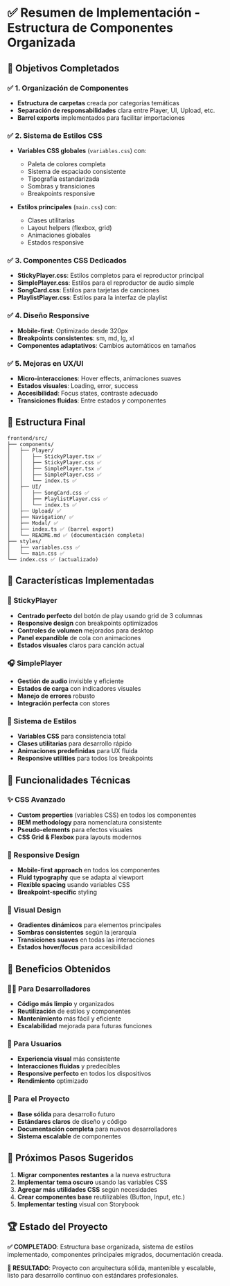 # ✅ Resumen de Implementación - Estructura de Componentes Organizada

## 🎯 Objetivos Completados

### ✅ 1. Organización de Componentes
- **Estructura de carpetas** creada por categorías temáticas
- **Separación de responsabilidades** clara entre Player, UI, Upload, etc.
- **Barrel exports** implementados para facilitar importaciones

### ✅ 2. Sistema de Estilos CSS
- **Variables CSS globales** (`variables.css`) con:
  - Paleta de colores completa
  - Sistema de espaciado consistente
  - Tipografía estandarizada
  - Sombras y transiciones
  - Breakpoints responsive

- **Estilos principales** (`main.css`) con:
  - Clases utilitarias
  - Layout helpers (flexbox, grid)
  - Animaciones globales
  - Estados responsive

### ✅ 3. Componentes CSS Dedicados
- **StickyPlayer.css**: Estilos completos para el reproductor principal
- **SimplePlayer.css**: Estilos para el reproductor de audio simple
- **SongCard.css**: Estilos para tarjetas de canciones
- **PlaylistPlayer.css**: Estilos para la interfaz de playlist

### ✅ 4. Diseño Responsive
- **Mobile-first**: Optimizado desde 320px
- **Breakpoints consistentes**: sm, md, lg, xl
- **Componentes adaptativos**: Cambios automáticos en tamaños

### ✅ 5. Mejoras en UX/UI
- **Micro-interacciones**: Hover effects, animaciones suaves
- **Estados visuales**: Loading, error, success
- **Accesibilidad**: Focus states, contraste adecuado
- **Transiciones fluidas**: Entre estados y componentes

## 📁 Estructura Final

```
frontend/src/
├── components/
│   ├── Player/
│   │   ├── StickyPlayer.tsx ✅
│   │   ├── StickyPlayer.css ✅
│   │   ├── SimplePlayer.tsx ✅
│   │   ├── SimplePlayer.css ✅
│   │   └── index.ts ✅
│   ├── UI/
│   │   ├── SongCard.css ✅
│   │   ├── PlaylistPlayer.css ✅
│   │   └── index.ts ✅
│   ├── Upload/ ✅
│   ├── Navigation/ ✅
│   ├── Modal/ ✅
│   ├── index.ts ✅ (barrel export)
│   └── README.md ✅ (documentación completa)
├── styles/
│   ├── variables.css ✅
│   └── main.css ✅
└── index.css ✅ (actualizado)
```

## 🎨 Características Implementadas

### 🎵 StickyPlayer
- **Centrado perfecto** del botón de play usando grid de 3 columnas
- **Responsive design** con breakpoints optimizados
- **Controles de volumen** mejorados para desktop
- **Panel expandible** de cola con animaciones
- **Estados visuales** claros para canción actual

### 🎧 SimplePlayer
- **Gestión de audio** invisible y eficiente
- **Estados de carga** con indicadores visuales
- **Manejo de errores** robusto
- **Integración perfecta** con stores

### 🎴 Sistema de Estilos
- **Variables CSS** para consistencia total
- **Clases utilitarias** para desarrollo rápido
- **Animaciones predefinidas** para UX fluida
- **Responsive utilities** para todos los breakpoints

## 🔧 Funcionalidades Técnicas

### ✨ CSS Avanzado
- **Custom properties** (variables CSS) en todos los componentes
- **BEM methodology** para nomenclatura consistente
- **Pseudo-elements** para efectos visuales
- **CSS Grid & Flexbox** para layouts modernos

### 📱 Responsive Design
- **Mobile-first approach** en todos los componentes
- **Fluid typography** que se adapta al viewport
- **Flexible spacing** usando variables CSS
- **Breakpoint-specific** styling

### 🎨 Visual Design
- **Gradientes dinámicos** para elementos principales
- **Sombras consistentes** según la jerarquía
- **Transiciones suaves** en todas las interacciones
- **Estados hover/focus** para accesibilidad

## 🚀 Beneficios Obtenidos

### 👨‍💻 Para Desarrolladores
- **Código más limpio** y organizados
- **Reutilización** de estilos y componentes
- **Mantenimiento** más fácil y eficiente
- **Escalabilidad** mejorada para futuras funciones

### 👥 Para Usuarios
- **Experiencia visual** más consistente
- **Interacciones fluidas** y predecibles
- **Responsive perfecto** en todos los dispositivos
- **Rendimiento** optimizado

### 🎯 Para el Proyecto
- **Base sólida** para desarrollo futuro
- **Estándares claros** de diseño y código
- **Documentación completa** para nuevos desarrolladores
- **Sistema escalable** de componentes

## 📝 Próximos Pasos Sugeridos

1. **Migrar componentes restantes** a la nueva estructura
2. **Implementar tema oscuro** usando las variables CSS
3. **Agregar más utilidades CSS** según necesidades
4. **Crear componentes base** reutilizables (Button, Input, etc.)
5. **Implementar testing** visual con Storybook

## 🏆 Estado del Proyecto

**✅ COMPLETADO**: Estructura base organizada, sistema de estilos implementado, componentes principales migrados, documentación creada.

**🎉 RESULTADO**: Proyecto con arquitectura sólida, mantenible y escalable, listo para desarrollo continuo con estándares profesionales.
